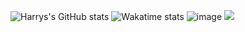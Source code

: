![Harrys's GitHub stats](https://github-readme-stats.vercel.app/api?username=MajesticString&show_icons=true&theme=onedark)
![Wakatime stats](https://wakatime.com/share/@5d7a86b1-e8e4-45f2-ba3e-478b59c1050e/34ac2bc8-9fd3-44e3-a69e-6b5951971410.svg)
![image](https://raw.githubusercontent.com/MajesticString/MajesticString/main/assets/github-contributions.svg)
![](https://komarev.com/ghpvc/?username=your-github-username)
